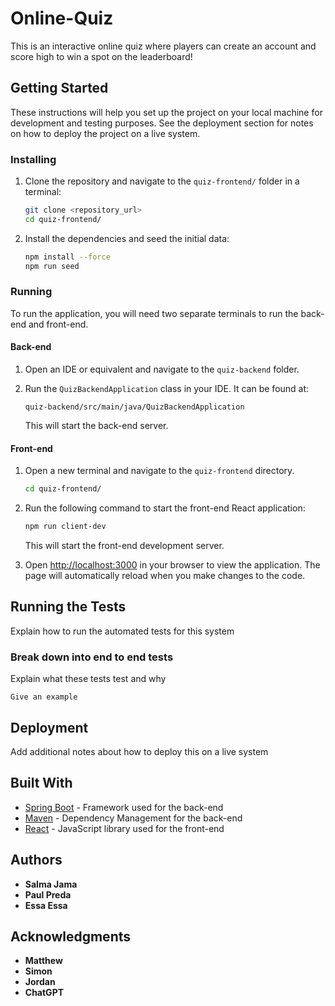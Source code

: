 # Online-Quiz 

This is an interactive online quiz where players can create an account and score high to win a spot on the leaderboard!

## Getting Started

These instructions will help you set up the project on your local machine for development and testing purposes. See the deployment section for notes on how to deploy the project on a live system.

### Installing

1. Clone the repository and navigate to the `quiz-frontend/` folder in a terminal:
   ```bash
   git clone <repository_url>
   cd quiz-frontend/ 
   ```

2. Install the dependencies and seed the initial data:
   ```bash
   npm install --force
   npm run seed
   ```

### Running

To run the application, you will need two separate terminals to run the back-end and front-end.

#### Back-end

1. Open an IDE or equivalent and navigate to the `quiz-backend` folder.

2. Run the `QuizBackendApplication` class in your IDE. It can be found at:
   ```
   quiz-backend/src/main/java/QuizBackendApplication
   ```
   This will start the back-end server.

#### Front-end

1. Open a new terminal and navigate to the `quiz-frontend` directory.
   ```bash
   cd quiz-frontend/
   ```

2. Run the following command to start the front-end React application:
   ```bash
   npm run client-dev
   ```

   This will start the front-end development server.

3. Open [http://localhost:3000](http://localhost:3000) in your browser to view the application. The page will automatically reload when you make changes to the code.

## Running the Tests

Explain how to run the automated tests for this system

### Break down into end to end tests

Explain what these tests test and why

```
Give an example
```

## Deployment

Add additional notes about how to deploy this on a live system

## Built With

* [Spring Boot](https://spring.io/) - Framework used for the back-end
* [Maven](https://maven.apache.org/) - Dependency Management for the back-end
* [React](https://reactjs.org/) - JavaScript library used for the front-end
## Authors

* **Salma Jama**
* **Paul Preda**
* **Essa Essa**

## Acknowledgments

* **Matthew**
* **Simon**
* **Jordan**
* **ChatGPT**














